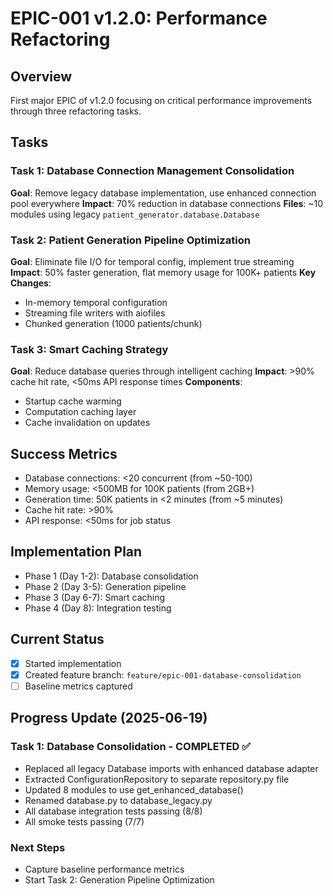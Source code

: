 # EPIC-001 v1.2.0: Performance Refactoring

## Overview
First major EPIC of v1.2.0 focusing on critical performance improvements through three refactoring tasks.

## Tasks

### Task 1: Database Connection Management Consolidation
**Goal**: Remove legacy database implementation, use enhanced connection pool everywhere
**Impact**: 70% reduction in database connections
**Files**: ~10 modules using legacy `patient_generator.database.Database`

### Task 2: Patient Generation Pipeline Optimization  
**Goal**: Eliminate file I/O for temporal config, implement true streaming
**Impact**: 50% faster generation, flat memory usage for 100K+ patients
**Key Changes**:
- In-memory temporal configuration
- Streaming file writers with aiofiles
- Chunked generation (1000 patients/chunk)

### Task 3: Smart Caching Strategy
**Goal**: Reduce database queries through intelligent caching
**Impact**: >90% cache hit rate, <50ms API response times
**Components**:
- Startup cache warming
- Computation caching layer
- Cache invalidation on updates

## Success Metrics
- Database connections: <20 concurrent (from ~50-100)
- Memory usage: <500MB for 100K patients (from 2GB+)
- Generation time: 50K patients in <2 minutes (from ~5 minutes)
- Cache hit rate: >90%
- API response: <50ms for job status

## Implementation Plan
- Phase 1 (Day 1-2): Database consolidation
- Phase 2 (Day 3-5): Generation pipeline
- Phase 3 (Day 6-7): Smart caching
- Phase 4 (Day 8): Integration testing

## Current Status
- [x] Started implementation
- [x] Created feature branch: `feature/epic-001-database-consolidation`
- [ ] Baseline metrics captured

## Progress Update (2025-06-19)

### Task 1: Database Consolidation - COMPLETED ✅
- Replaced all legacy Database imports with enhanced database adapter
- Extracted ConfigurationRepository to separate repository.py file
- Updated 8 modules to use get_enhanced_database()
- Renamed database.py to database_legacy.py
- All database integration tests passing (8/8)
- All smoke tests passing (7/7)

### Next Steps
- Capture baseline performance metrics
- Start Task 2: Generation Pipeline Optimization